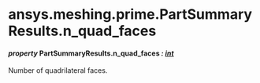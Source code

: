 # ansys.meshing.prime.PartSummaryResults.n_quad_faces

<a id="ansys.meshing.prime.PartSummaryResults.n_quad_faces"></a>

#### *property* PartSummaryResults.n_quad_faces *: [int](https://docs.python.org/3.11/library/functions.html#int)*

Number of quadrilateral faces.

<!-- !! processed by numpydoc !! -->
